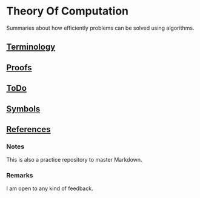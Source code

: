 # Theory Of Computation
Summaries about how efficiently problems can be solved using algorithms. 

## [Terminology](Pages/Terminology.md)
## [Proofs](Pages/Entities.md)
## [ToDo](Pages/ToDo.md)
## [Symbols](Pages/Symbols.md) 
## [References](Pages/References.md) 

### Notes

This is also a practice repository to master Markdown. 

### Remarks

I am open to any kind of feedback. 
